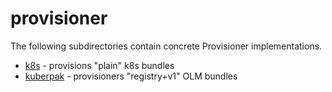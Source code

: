 # provisioner

The following subdirectories contain concrete Provisioner implementations.

- [k8s](k8s/README.md) - provisions "plain" k8s bundles
- [kuberpak](kuberpak/README.md) - provisioners "registry+v1" OLM bundles
